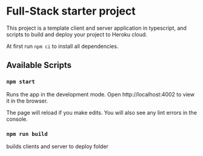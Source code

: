 # Full-Stack starter project

This project is a template client and server application in typescript,
and scripts to build and deploy your project to Heroku cloud.

At first run  `npm ci` to install all dependencies.
## Available Scripts
### `npm start`
Runs the app in the development mode.
Open http://localhost:4002 to view it in the browser.

The page will reload if you make edits.
You will also see any lint errors in the console.

### `npm run build`
builds clients and server to deploy folder
